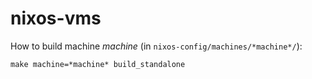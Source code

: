 # nixos-vms

How to build machine *machine* (in `nixos-config/machines/*machine*/`):

```make machine=*machine* build_standalone```
